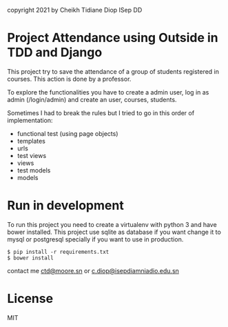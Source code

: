 copyright 2021 by Cheikh Tidiane Diop ISep DD


# Project Attendance using Outside in TDD and Django

This project try to save the attendance of a group of students registered in courses.
This action is done by a professor.

To explore the functionalities you have to create a admin user,
log in as admin (/login/admin) and create an user, courses, students.

Sometimes I had to break the rules but I tried to go in this order of implementation:
- functional test (using page objects)
- templates
- urls
- test views
- views
- test models
- models

# Run in development

To run this project you need to create a virtualenv with python 3 and have bower installed.
This project use sqlite as database if you want change it to mysql or postgresql specially if
you want to use in production.

```
$ pip install -r requirements.txt
$ bower install
```

contact me ctd@moore.sn
or c.diop@isepdiamniadio.edu.sn

# License

MIT
